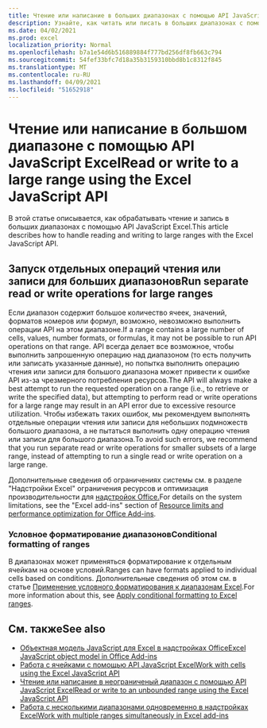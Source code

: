 ```yaml
---
title: Чтение или написание в больших диапазонах с помощью API JavaScript Excel
description: Узнайте, как читать или писать в больших диапазонах с помощью API JavaScript Excel.
ms.date: 04/02/2021
ms.prod: excel
localization_priority: Normal
ms.openlocfilehash: b7a1e54d6b516889884f777bd256df8fb663c794
ms.sourcegitcommit: 54fef33bfc7d18a35b3159310bbd8b1c8312f845
ms.translationtype: MT
ms.contentlocale: ru-RU
ms.lasthandoff: 04/09/2021
ms.locfileid: "51652918"
---
```

# <a name="read-or-write-to-a-large-range-using-the-excel-javascript-api"></a><span data-ttu-id="0c7d3-103">Чтение или написание в большом диапазоне с помощью API JavaScript Excel</span><span class="sxs-lookup"><span data-stu-id="0c7d3-103">Read or write to a large range using the Excel JavaScript API</span></span>

<span data-ttu-id="0c7d3-104">В этой статье описывается, как обрабатывать чтение и запись в больших диапазонах с помощью API JavaScript Excel.</span><span class="sxs-lookup"><span data-stu-id="0c7d3-104">This article describes how to handle reading and writing to large ranges with the Excel JavaScript API.</span></span>

## <a name="run-separate-read-or-write-operations-for-large-ranges"></a><span data-ttu-id="0c7d3-105">Запуск отдельных операций чтения или записи для больших диапазонов</span><span class="sxs-lookup"><span data-stu-id="0c7d3-105">Run separate read or write operations for large ranges</span></span>

<span data-ttu-id="0c7d3-106">Если диапазон содержит большое количество ячеек, значений, форматов номеров или формул, возможно, невозможно выполнить операции API на этом диапазоне.</span><span class="sxs-lookup"><span data-stu-id="0c7d3-106">If a range contains a large number of cells, values, number formats, or formulas, it may not be possible to run API operations on that range.</span></span> <span data-ttu-id="0c7d3-107">API всегда делает все возможное, чтобы выполнить запрошенную операцию над диапазоном (то есть получить или записать указанные данные), но попытка выполнить операцию чтения или записи для большого диапазона может привести к ошибке API из-за чрезмерного потребления ресурсов.</span><span class="sxs-lookup"><span data-stu-id="0c7d3-107">The API will always make a best attempt to run the requested operation on a range (i.e., to retrieve or write the specified data), but attempting to perform read or write operations for a large range may result in an API error due to excessive resource utilization.</span></span> <span data-ttu-id="0c7d3-108">Чтобы избежать таких ошибок, мы рекомендуем выполнять отдельные операции чтения или записи для небольших подмножеств большого диапазона, а не пытаться выполнить одну операцию чтения или записи для большого диапазона.</span><span class="sxs-lookup"><span data-stu-id="0c7d3-108">To avoid such errors, we recommend that you run separate read or write operations for smaller subsets of a large range, instead of attempting to run a single read or write operation on a large range.</span></span>

<span data-ttu-id="0c7d3-109">Дополнительные сведения об ограничениях системы см. в разделе "Надстройки Excel" ограничения ресурсов и оптимизация производительности для [надстройок Office.](../concepts/resource-limits-and-performance-optimization.md#excel-add-ins)</span><span class="sxs-lookup"><span data-stu-id="0c7d3-109">For details on the system limitations, see the "Excel add-ins" section of [Resource limits and performance optimization for Office Add-ins](../concepts/resource-limits-and-performance-optimization.md#excel-add-ins).</span></span>

### <a name="conditional-formatting-of-ranges"></a><span data-ttu-id="0c7d3-110">Условное форматирование диапазонов</span><span class="sxs-lookup"><span data-stu-id="0c7d3-110">Conditional formatting of ranges</span></span>

<span data-ttu-id="0c7d3-111">В диапазонах может применяться форматирование к отдельным ячейкам на основе условий.</span><span class="sxs-lookup"><span data-stu-id="0c7d3-111">Ranges can have formats applied to individual cells based on conditions.</span></span> <span data-ttu-id="0c7d3-112">Дополнительные сведения об этом см. в статье [Применение условного форматирования к диапазонам Excel](excel-add-ins-conditional-formatting.md).</span><span class="sxs-lookup"><span data-stu-id="0c7d3-112">For more information about this, see [Apply conditional formatting to Excel ranges](excel-add-ins-conditional-formatting.md).</span></span>

## <a name="see-also"></a><span data-ttu-id="0c7d3-113">См. также</span><span class="sxs-lookup"><span data-stu-id="0c7d3-113">See also</span></span>

- [<span data-ttu-id="0c7d3-114">Объектная модель JavaScript для Excel в надстройках Office</span><span class="sxs-lookup"><span data-stu-id="0c7d3-114">Excel JavaScript object model in Office Add-ins</span></span>](excel-add-ins-core-concepts.md)
- [<span data-ttu-id="0c7d3-115">Работа с ячейками с помощью API JavaScript Excel</span><span class="sxs-lookup"><span data-stu-id="0c7d3-115">Work with cells using the Excel JavaScript API</span></span>](excel-add-ins-cells.md)
- [<span data-ttu-id="0c7d3-116">Чтение или написание в неограниченый диапазон с помощью API JavaScript Excel</span><span class="sxs-lookup"><span data-stu-id="0c7d3-116">Read or write to an unbounded range using the Excel JavaScript API</span></span>](excel-add-ins-ranges-unbounded.md)
- [<span data-ttu-id="0c7d3-117">Работа с несколькими диапазонами одновременно в надстройках Excel</span><span class="sxs-lookup"><span data-stu-id="0c7d3-117">Work with multiple ranges simultaneously in Excel add-ins</span></span>](excel-add-ins-multiple-ranges.md)
